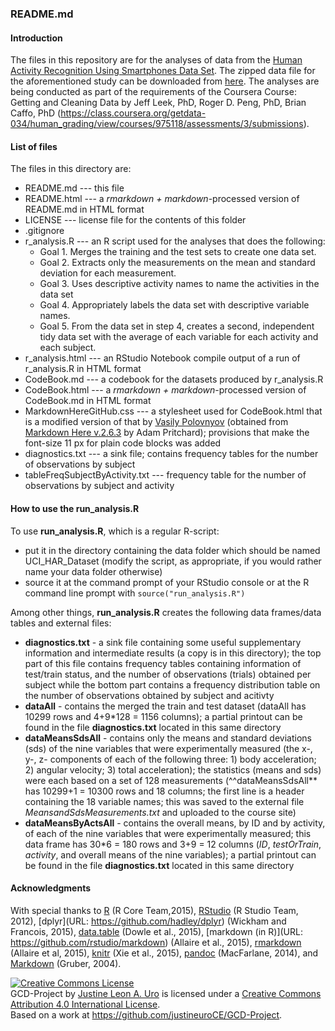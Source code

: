 ### README.md

#### Introduction

The files in this repository are for the analyses of data from the [Human Activity Recognition Using Smartphones Data Set](http://archive.ics.uci.edu/ml/datasets/Human+Activity+Recognition+Using+Smartphones).  The zipped data file for the aforementioned study can be downloaded from [here](https://d396qusza40orc.cloudfront.net/getdata%2Fprojectfiles%2FUCI%20HAR%20Dataset.zip).  The analyses are being conducted as part of the requirements of the Coursera Course: Getting and Cleaning Data by Jeff Leek, PhD, Roger D. Peng, PhD, Brian Caffo, PhD (https://class.coursera.org/getdata-034/human_grading/view/courses/975118/assessments/3/submissions).

#### List of files

The files in this directory are:  

* README.md --- this file
* README.html --- a *rmarkdown + markdown*-processed version of README.md in HTML format
* LICENSE --- license file for the contents of this folder
* .gitignore
* r_analysis.R  --- an R script used for the analyses that does the following:
    + Goal 1. Merges the training and the test sets to create one data set.
    + Goal 2. Extracts only the measurements on the mean and standard deviation for each measurement. 
    + Goal 3. Uses descriptive activity names to name the activities in the data set
    + Goal 4. Appropriately labels the data set with descriptive variable names. 
    + Goal 5. From the data set in step 4, creates a second, independent tidy data set with the average of each variable for each activity and each subject.
* r_analysis.html --- an RStudio Notebook compile output of a run of r_analysis.R in HTML format
* CodeBook.md --- a codebook for the datasets produced by r_analysis.R
* CodeBook.html --- a *rmarkdown + markdown*-processed version of CodeBook.md in HTML format 
* MarkdownHereGitHub.css --- a stylesheet used for CodeBook.html that is a modified version of that by [Vasily Polovnyov](mailto:vast@whiteants.net) (obtained from [Markdown Here v.2.6.3](https://github.com/adam-p/markdown-here) by Adam Pritchard); provisions that make the font-size 11 px for plain code blocks was added 
* diagnostics.txt --- a sink file; contains frequency tables for the number of observations by subject 
* tableFreqSubjectByActivity.txt --- frequency table for the number of observations by subject and activity

#### How to use the run_analysis.R

To use **run_analysis.R**, which is a regular R-script:

* put it in the directory containing the data folder which should be named UCI_HAR_Dataset (modify the script, as appropriate, if you would rather name your data folder otherwise)
* source it at the command prompt of your RStudio console or at the R command line prompt with `source("run_analysis.R")`

Among other things, **run_analysis.R** creates the following data frames/data tables and external files:

* **diagnostics.txt** - a sink file containing some useful supplementary information and intermediate results (a copy is in this directory); the top part of this file contains frequency tables containing information of test/train status, and the number of observations (trials) obtained per subject while the bottom part contains a frequency distribution table on the number of observations obtained by subject and acitivty
* **dataAll** - contains the merged the train and test dataset (dataAll has 10299 rows and 4+9\*128 = 1156 columns); a partial printout can be found in the file **diagnostics.txt** located in this same directory
* **dataMeansSdsAll** - contains only the means and standard deviations (sds) of the nine variables that were experimentally measured (the x-, y-, z- components of  each of the following three: 1) body acceleration; 2) angular velocity; 3) total acceleration); the statistics (means and sds) were each based on a set of 128 measurements (^^dataMeansSdsAll** has 10299+1 = 10300 rows and 18 columns; the first line is a header containing the 18 variable names; this was saved to the external file *MeansandSdsMeasurements.txt* and uploaded to the course site)
* **dataMeansByActsAll** - contains the overall means, by ID and by activity, of each of the nine variables that were experimentally measured;  this data frame has 30\*6 = 180 rows and 3+9 = 12 columns (*ID*, *testOrTrain*, *activity*, and overall means of the nine variables); a partial printout can be found in the file **diagnostics.txt** located in this same directory


#### Acknowledgments

With special thanks to [R](http://www.R-project.org/) (R Core Team,2015), [RStudio](https://www.rstudio.com/products/rstudio/) (R Studio Team, 2012), [dplyr](URL: https://github.com/hadley/dplyr) (Wickham  and Francois, 2015), [data.table](https://github.com/Rdatatable/data.table/wiki) (Dowle et al., 2015), [markdown (in R)](URL: https://github.com/rstudio/markdown) (Allaire et al., 2015), [rmarkdown](http://rmarkdown.rstudio.com) (Allaire et al, 2015), [knitr](http://yihui.name/knitr/) (Xie et al., 2015), [pandoc](http://johnmacfarlane.net/pandoc) (MacFarlane, 2014), and [Markdown](http://daringfireball.net/projects/markdown/) (Gruber, 2004).

<a rel="license" href="http://creativecommons.org/licenses/by/4.0/"><img alt="Creative Commons License" style="border-width:0" src="https://i.creativecommons.org/l/by/4.0/80x15.png" /></a><br /><span xmlns:dct="http://purl.org/dc/terms/" property="dct:title">GCD-Project</span> by <a xmlns:cc="http://creativecommons.org/ns#" href="https://github.com/justineuroCE/GCD-Project" property="cc:attributionName" rel="cc:attributionURL">Justine Leon A. Uro</a> is licensed under a <a rel="license" href="http://creativecommons.org/licenses/by/4.0/">Creative Commons Attribution 4.0 International License</a>.<br />Based on a work at <a xmlns:dct="http://purl.org/dc/terms/" href="https://github.com/justineuroCE/GCD-Project" rel="dct:source">https://github.com/justineuroCE/GCD-Project</a>.
